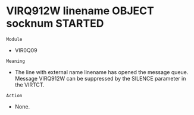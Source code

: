# VIRQ912W linename OBJECT socknum STARTED

`Module`
- VIR0Q09

`Meaning`
- The line with external name linename has opened the message queue. Message VIRQ912W can be suppressed by the SILENCE parameter in the VIRTCT.

`Action`
- None.
